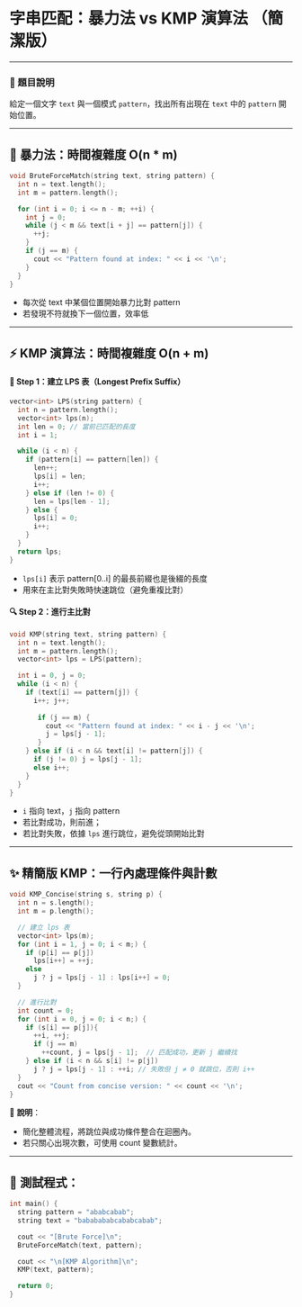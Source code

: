 # 字串匹配：暴力法 vs KMP 演算法 （簡潔版）

---

### 🧪 題目說明
給定一個文字 `text` 與一個模式 `pattern`，找出所有出現在 `text` 中的 `pattern` 開始位置。

---

## 🔨 暴力法：時間複雜度 O(n * m)

```cpp
void BruteForceMatch(string text, string pattern) {
  int n = text.length();
  int m = pattern.length();

  for (int i = 0; i <= n - m; ++i) {
    int j = 0;
    while (j < m && text[i + j] == pattern[j]) {
      ++j;
    }
    if (j == m) {
      cout << "Pattern found at index: " << i << '\n';
    }
  }
}
```

- 每次從 text 中某個位置開始暴力比對 pattern
- 若發現不符就換下一個位置，效率低

---

## ⚡ KMP 演算法：時間複雜度 O(n + m)

#### 🔧 Step 1：建立 LPS 表（Longest Prefix Suffix）

```cpp
vector<int> LPS(string pattern) {
  int n = pattern.length();
  vector<int> lps(n);
  int len = 0; // 當前已匹配的長度
  int i = 1;

  while (i < n) {
    if (pattern[i] == pattern[len]) {
      len++;
      lps[i] = len;
      i++;
    } else if (len != 0) {
      len = lps[len - 1];
    } else {
      lps[i] = 0;
      i++;
    }
  }
  return lps;
}
```

- `lps[i]` 表示 pattern[0..i] 的最長前綴也是後綴的長度
- 用來在主比對失敗時快速跳位（避免重複比對）

#### 🔍 Step 2：進行主比對

```cpp
void KMP(string text, string pattern) {
  int n = text.length();
  int m = pattern.length();
  vector<int> lps = LPS(pattern);

  int i = 0, j = 0;
  while (i < n) {
    if (text[i] == pattern[j]) {
      i++; j++;
    
       if (j == m) {
         cout << "Pattern found at index: " << i - j << '\n';
         j = lps[j - 1];
       }
    } else if (i < n && text[i] != pattern[j]) {
      if (j != 0) j = lps[j - 1];
      else i++;
    }
  }
}
```

- `i` 指向 text，`j` 指向 pattern
- 若比對成功，則前進；
- 若比對失敗，依據 `lps` 進行跳位，避免從頭開始比對

---

## **✨ 精簡版 KMP：一行內處理條件與計數**

```cpp
void KMP_Concise(string s, string p) {
  int n = s.length();
  int m = p.length();

  // 建立 lps 表
  vector<int> lps(m);
  for (int i = 1, j = 0; i < m;) {
    if (p[i] == p[j])
      lps[i++] = ++j;
    else
      j ? j = lps[j - 1] : lps[i++] = 0;
  }

  // 進行比對
  int count = 0;
  for (int i = 0, j = 0; i < n;) {
    if (s[i] == p[j]){
      ++i, ++j;
      if (j == m)
        ++count, j = lps[j - 1];  // 匹配成功，更新 j 繼續找
    } else if (i < n && s[i] != p[j])
      j ? j = lps[j - 1] : ++i; // 失敗但 j ≠ 0 就跳位，否則 i++
  }
  cout << "Count from concise version: " << count << '\n';
}
```

📌 **說明**：

- 簡化整體流程，將跳位與成功條件整合在迴圈內。
- 若只關心出現次數，可使用 count 變數統計。

---

## 🧪 測試程式：

```cpp
int main() {
  string pattern = "ababcabab";
  string text = "bababababcababcabab";

  cout << "[Brute Force]\n";
  BruteForceMatch(text, pattern);

  cout << "\n[KMP Algorithm]\n";
  KMP(text, pattern);

  return 0;
}
```

